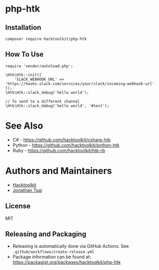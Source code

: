 # php-htk

## Installation

```
composer require hacktoolkit/php-htk
```

## How To Use

```
require 'vendor/autoload.php';

\Htk\Htk::init([
    'SLACK_WEBHOOK_URL' => 'https://hooks.slack.com/services/your/slack/incoming-webhook-url'
]);
\Htk\Htk::slack_debug('hello world');

// To send to a different channel
\Htk\Htk::slack_debug('hello world', '#test');
```

# See Also

- C# - https://github.com/hacktoolkit/csharp-htk
- Python - https://github.com/hacktoolkit/python-htk
- Ruby - https://github.com/hacktoolkit/htk-rb

# Authors and Maintainers

- [Hacktoolkit](https://github.com/hacktoolkit)
- [Jonathan Tsai](https://github.com/jontsai)

## License

MIT

## Releasing and Packaging

- Releasing is automatically done via GitHub Actions. See `.github/workflows/create-release.yml`
- Package information can be found at: https://packagist.org/packages/hacktoolkit/php-htk
